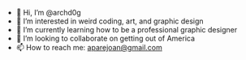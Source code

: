 - 👋 Hi, I’m @archd0g
- 👀 I’m interested in weird coding, art, and graphic design
- 🌱 I’m currently learning how to be a professional graphic designer
- 💞️ I’m looking to collaborate on getting out of America
- 📫 How to reach me: aparejoan@gmail.com

<!---
archd0g/archd0g is a ✨ special ✨ repository because its `README.md` (this file) appears on your GitHub profile.
You can click the Preview link to take a look at your changes.
--->
